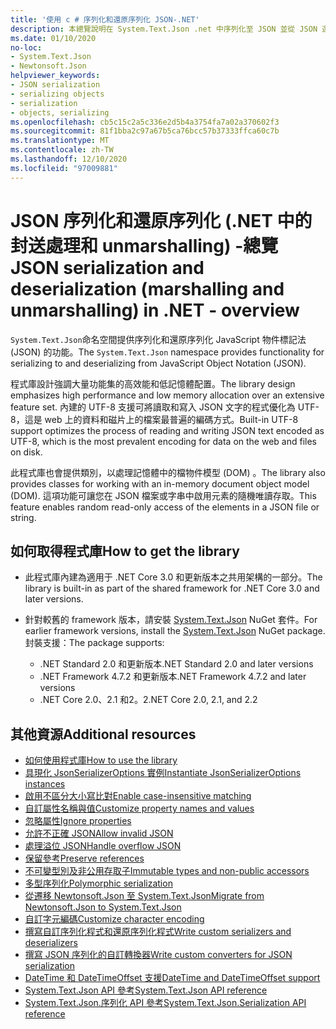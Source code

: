 ```yaml
---
title: '使用 c # 序列化和還原序列化 JSON-.NET'
description: 本總覽說明在 System.Text.Json .net 中序列化至 JSON 並從 JSON 還原序列化的命名空間功能。
ms.date: 01/10/2020
no-loc:
- System.Text.Json
- Newtonsoft.Json
helpviewer_keywords:
- JSON serialization
- serializing objects
- serialization
- objects, serializing
ms.openlocfilehash: cb5c15c2a5c336e2d5b4a3754fa7a02a370602f3
ms.sourcegitcommit: 81f1bba2c97a67b5ca76bcc57b37333ffca60c7b
ms.translationtype: MT
ms.contentlocale: zh-TW
ms.lasthandoff: 12/10/2020
ms.locfileid: "97009881"
---
```

# <a name="json-serialization-and-deserialization-marshalling-and-unmarshalling-in-net---overview"></a><span data-ttu-id="cb810-103">JSON 序列化和還原序列化 (.NET 中的封送處理和 unmarshalling) -總覽</span><span class="sxs-lookup"><span data-stu-id="cb810-103">JSON serialization and deserialization (marshalling and unmarshalling) in .NET - overview</span></span>

<span data-ttu-id="cb810-104">`System.Text.Json`命名空間提供序列化和還原序列化 JavaScript 物件標記法 (JSON) 的功能。</span><span class="sxs-lookup"><span data-stu-id="cb810-104">The `System.Text.Json` namespace provides functionality for serializing to and deserializing from JavaScript Object Notation (JSON).</span></span>

<span data-ttu-id="cb810-105">程式庫設計強調大量功能集的高效能和低記憶體配置。</span><span class="sxs-lookup"><span data-stu-id="cb810-105">The library design emphasizes high performance and low memory allocation over an extensive feature set.</span></span> <span data-ttu-id="cb810-106">內建的 UTF-8 支援可將讀取和寫入 JSON 文字的程式優化為 UTF-8，這是 web 上的資料和磁片上的檔案最普遍的編碼方式。</span><span class="sxs-lookup"><span data-stu-id="cb810-106">Built-in UTF-8 support optimizes the process of reading and writing JSON text encoded as UTF-8, which is the most prevalent encoding for data on the web and files on disk.</span></span>

<span data-ttu-id="cb810-107">此程式庫也會提供類別，以處理記憶體中的檔物件模型 (DOM) 。</span><span class="sxs-lookup"><span data-stu-id="cb810-107">The library also provides classes for working with an in-memory document object model (DOM).</span></span> <span data-ttu-id="cb810-108">這項功能可讓您在 JSON 檔案或字串中啟用元素的隨機唯讀存取。</span><span class="sxs-lookup"><span data-stu-id="cb810-108">This feature enables random read-only access of the elements in a JSON file or string.</span></span>

## <a name="how-to-get-the-library"></a><span data-ttu-id="cb810-109">如何取得程式庫</span><span class="sxs-lookup"><span data-stu-id="cb810-109">How to get the library</span></span>

* <span data-ttu-id="cb810-110">此程式庫內建為適用于 .NET Core 3.0 和更新版本之共用架構的一部分。</span><span class="sxs-lookup"><span data-stu-id="cb810-110">The library is built-in as part of the shared framework for .NET Core 3.0 and later versions.</span></span>
* <span data-ttu-id="cb810-111">針對較舊的 framework 版本，請安裝 [System.Text.Json](https://www.nuget.org/packages/System.Text.Json) NuGet 套件。</span><span class="sxs-lookup"><span data-stu-id="cb810-111">For earlier framework versions, install the [System.Text.Json](https://www.nuget.org/packages/System.Text.Json) NuGet package.</span></span> <span data-ttu-id="cb810-112">封裝支援：</span><span class="sxs-lookup"><span data-stu-id="cb810-112">The package supports:</span></span>

  * <span data-ttu-id="cb810-113">.NET Standard 2.0 和更新版本</span><span class="sxs-lookup"><span data-stu-id="cb810-113">.NET Standard 2.0 and later versions</span></span>
  * <span data-ttu-id="cb810-114">.NET Framework 4.7.2 和更新版本</span><span class="sxs-lookup"><span data-stu-id="cb810-114">.NET Framework 4.7.2 and later versions</span></span>
  * <span data-ttu-id="cb810-115">.NET Core 2.0、2.1 和2。2</span><span class="sxs-lookup"><span data-stu-id="cb810-115">.NET Core 2.0, 2.1, and 2.2</span></span>

## <a name="additional-resources"></a><span data-ttu-id="cb810-116">其他資源</span><span class="sxs-lookup"><span data-stu-id="cb810-116">Additional resources</span></span>

* [<span data-ttu-id="cb810-117">如何使用程式庫</span><span class="sxs-lookup"><span data-stu-id="cb810-117">How to use the library</span></span>](system-text-json-how-to.md)
* [<span data-ttu-id="cb810-118">具現化 JsonSerializerOptions 實例</span><span class="sxs-lookup"><span data-stu-id="cb810-118">Instantiate JsonSerializerOptions instances</span></span>](system-text-json-configure-options.md)
* [<span data-ttu-id="cb810-119">啟用不區分大小寫比對</span><span class="sxs-lookup"><span data-stu-id="cb810-119">Enable case-insensitive matching</span></span>](system-text-json-character-casing.md)
* [<span data-ttu-id="cb810-120">自訂屬性名稱與值</span><span class="sxs-lookup"><span data-stu-id="cb810-120">Customize property names and values</span></span>](system-text-json-customize-properties.md)
* [<span data-ttu-id="cb810-121">忽略屬性</span><span class="sxs-lookup"><span data-stu-id="cb810-121">Ignore properties</span></span>](system-text-json-ignore-properties.md)
* [<span data-ttu-id="cb810-122">允許不正確 JSON</span><span class="sxs-lookup"><span data-stu-id="cb810-122">Allow invalid JSON</span></span>](system-text-json-invalid-json.md)
* [<span data-ttu-id="cb810-123">處理溢位 JSON</span><span class="sxs-lookup"><span data-stu-id="cb810-123">Handle overflow JSON</span></span>](system-text-json-handle-overflow.md)
* [<span data-ttu-id="cb810-124">保留參考</span><span class="sxs-lookup"><span data-stu-id="cb810-124">Preserve references</span></span>](system-text-json-preserve-references.md)
* [<span data-ttu-id="cb810-125">不可變型別及非公用存取子</span><span class="sxs-lookup"><span data-stu-id="cb810-125">Immutable types and non-public accessors</span></span>](system-text-json-immutability.md)
* [<span data-ttu-id="cb810-126">多型序列化</span><span class="sxs-lookup"><span data-stu-id="cb810-126">Polymorphic serialization</span></span>](system-text-json-polymorphism.md)
* [<span data-ttu-id="cb810-127">從遷移 Newtonsoft.Json 至 System.Text.Json</span><span class="sxs-lookup"><span data-stu-id="cb810-127">Migrate from Newtonsoft.Json to System.Text.Json</span></span>](system-text-json-migrate-from-newtonsoft-how-to.md)
* [<span data-ttu-id="cb810-128">自訂字元編碼</span><span class="sxs-lookup"><span data-stu-id="cb810-128">Customize character encoding</span></span>](system-text-json-character-encoding.md)
* [<span data-ttu-id="cb810-129">撰寫自訂序列化程式和還原序列化程式</span><span class="sxs-lookup"><span data-stu-id="cb810-129">Write custom serializers and deserializers</span></span>](write-custom-serializer-deserializer.md)
* [<span data-ttu-id="cb810-130">撰寫 JSON 序列化的自訂轉換器</span><span class="sxs-lookup"><span data-stu-id="cb810-130">Write custom converters for JSON serialization</span></span>](system-text-json-converters-how-to.md)
* [<span data-ttu-id="cb810-131">DateTime 和 DateTimeOffset 支援</span><span class="sxs-lookup"><span data-stu-id="cb810-131">DateTime and DateTimeOffset support</span></span>](../datetime/system-text-json-support.md)
* <span data-ttu-id="cb810-132">[System.Text.Json API 參考](xref:System.Text.Json)</span><span class="sxs-lookup"><span data-stu-id="cb810-132">[System.Text.Json API reference](xref:System.Text.Json)</span></span>
* <span data-ttu-id="cb810-133">[System.Text.Json.序列化 API 參考](xref:System.Text.Json.Serialization)</span><span class="sxs-lookup"><span data-stu-id="cb810-133">[System.Text.Json.Serialization API reference](xref:System.Text.Json.Serialization)</span></span>
